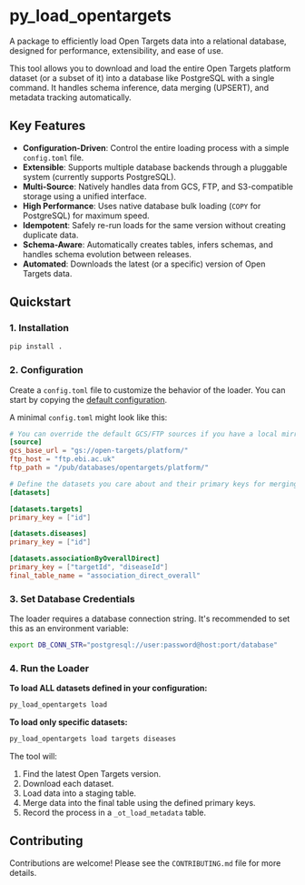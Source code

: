 # py_load_opentargets

A package to efficiently load Open Targets data into a relational database, designed for performance, extensibility, and ease of use.

This tool allows you to download and load the entire Open Targets platform dataset (or a subset of it) into a database like PostgreSQL with a single command. It handles schema inference, data merging (UPSERT), and metadata tracking automatically.

## Key Features

- **Configuration-Driven**: Control the entire loading process with a simple `config.toml` file.
- **Extensible**: Supports multiple database backends through a pluggable system (currently supports PostgreSQL).
- **Multi-Source**: Natively handles data from GCS, FTP, and S3-compatible storage using a unified interface.
- **High Performance**: Uses native database bulk loading (`COPY` for PostgreSQL) for maximum speed.
- **Idempotent**: Safely re-run loads for the same version without creating duplicate data.
- **Schema-Aware**: Automatically creates tables, infers schemas, and handles schema evolution between releases.
- **Automated**: Downloads the latest (or a specific) version of Open Targets data.

## Quickstart

### 1. Installation

```bash
pip install .
```

### 2. Configuration

Create a `config.toml` file to customize the behavior of the loader. You can start by copying the [default configuration](src/py_load_opentargets/default_config.toml).

A minimal `config.toml` might look like this:

```toml
# You can override the default GCS/FTP sources if you have a local mirror
[source]
gcs_base_url = "gs://open-targets/platform/"
ftp_host = "ftp.ebi.ac.uk"
ftp_path = "/pub/databases/opentargets/platform/"

# Define the datasets you care about and their primary keys for merging.
[datasets]

[datasets.targets]
primary_key = ["id"]

[datasets.diseases]
primary_key = ["id"]

[datasets.associationByOverallDirect]
primary_key = ["targetId", "diseaseId"]
final_table_name = "association_direct_overall"
```

### 3. Set Database Credentials

The loader requires a database connection string. It's recommended to set this as an environment variable:

```bash
export DB_CONN_STR="postgresql://user:password@host:port/database"
```

### 4. Run the Loader

**To load ALL datasets defined in your configuration:**

```bash
py_load_opentargets load
```

**To load only specific datasets:**

```bash
py_load_opentargets load targets diseases
```

The tool will:
1. Find the latest Open Targets version.
2. Download each dataset.
3. Load data into a staging table.
4. Merge data into the final table using the defined primary keys.
5. Record the process in a `_ot_load_metadata` table.

## Contributing

Contributions are welcome! Please see the `CONTRIBUTING.md` file for more details.
